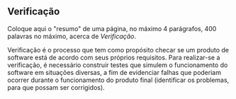 ## Verificação

Coloque aqui o "resumo" de uma página, no máximo 4 parágrafos,
400 palavras no máximo, acerca de _Verificação_.

Verificação é o processo que tem como propósito checar se um produto de software está de acordo com seus próprios requisitos.
Para realizar-se a verificação, é necessário construir testes que simulem o funcionamento do software em situações diversas, a fim de evidenciar falhas que poderiam ocorrer durante o funcionamento do produto final (identificar os problemas, para que possam ser corrigidos).

